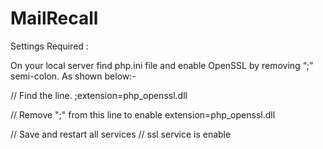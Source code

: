 # MailRecall


Settings Required :

On your local server find php.ini file and enable OpenSSL by removing “;” semi-colon. As shown below:-

 // Find the line.
;extension=php_openssl.dll

// Remove  ";" from this line to enable
extension=php_openssl.dll

// Save and restart all services
// ssl service  is enable